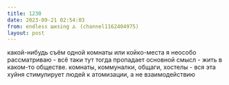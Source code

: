 ```yaml
---
title: 1230
date: 2023-09-21 02:54:03
from: endless шизing ⍼ (channel1162404975)
layout: post
---
```


какой-нибудь съём одной комнаты или койко-места я неособо рассматриваю - всё таки тут тогда пропадает основной смысл - жить в каком-то обществе. комнаты, коммуналки, общаги, хостелы - вся эта хуйня стимулирует людей к атомизации, а не взаимодействию
